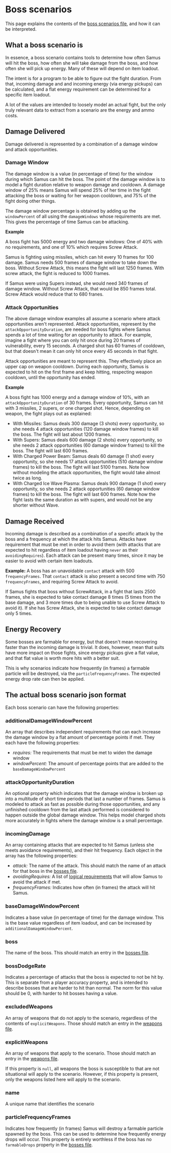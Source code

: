 # Boss scenarios
This page explains the contents of the [boss scenarios file](bosses/scenarios.json), and how it can be interpreted.

## What a boss scenario is
In essence, a boss scenario contains tools to determine how often Samus will hit the boss, how often she will take damage from the boss, and how often she will pick up energy. Many of these will depend on item loadout.

The intent is for a program to be able to figure out the fight duration. From that, incoming damage and and incoming energy (via energy pickups) can be calculated, and a flat energy requirement can be determined for a specific item loadout.

A lot of the values are intended to loosely model an actual fight, but the only truly relevant data to extract from a scenario are the energy and ammo costs.

## Damage Delivered
Damage delivered is represented by a combination of a damage window and attack opportunities.

### Damage Window
The damage window is a value (in percentage of time) for the window during which Samus can hit the boss. The point of the damage window is to model a fight duration relative to weapon damage and cooldown. A damage window of 25% means Samus will spend 25% of her time in the fight attacking the boss or waiting for her weapon cooldown, and 75% of the fight doing other things.

The damage window percentage is obtained by adding up the `windowPercent` of all using the `damageWindows` whose requirements are met. This gives the percentage of time Samus can be attacking.

__Example__

A boss fight has 5000 energy and two damage windows: One of 40% with no requirements, and one of 10% which requires Screw Attack.

Samus is fighting using missiles, which can hit every 10 frames for 100 damage. Samus needs 500 frames of damage window to take down the boss. Without Screw Attack, this means the fight will last 1250 frames. With screw attack, the fight is reduced to 1000 frames.

If Samus were using Supers instead, she would need 340 frames of damage window. Without Screw Attack, that would be 850 frames total. Screw Attack would reduce that to 680 franes.

### Attack Opportunities
The above damage window examples all assume a scenario where attack opportunities aren't represented. Attack opportunities, represent by the `attackOpportunityDuration`, are needed for boss fights where Samus spends a lot of time waiting for an opportunity to attack. For example, imagine a fight where you can only hit once during 20 frames of vulnerability, every 15 seconds. A charged shot has 60 frames of cooldown, but that doesn't mean it can only hit once every 45 seconds in that fight.

Attack opportunities are meant to represent this. They effectively place an upper cap on weapon cooldown. During each opportunity, Samus is expected to hit on the first frame and keep hitting, respecting weapon cooldown, until the opportunity has ended.

__Example__

A boss fight has 1000 energy and a damage window of 10%, with an `attackOpportunityDuration` of 30 frames. Every opportunity, Samus can hit with 3 missiles, 2 supers, or one charged shot. Hence, depending on weapon, the fight plays out as explained:
* With Missiles: Samus deals 300 damage (3 shots) every opportunity, so she needs 4 attack opportunities (120 damage window frames) to kill the boss. The fight will last about 1200 frames.
* With Supers: Samus deals 600 damage (2 shots) every opportunity, so she needs 2 attack opportunities (60 damage window frames) to kill the boss. The fight will last 600 frames.
* With Charged Power Beam: Samus deals 60 damage (1 shot) every opportunity, so she needs 17 attack opportunities (510 damage window frames) to kill the boss. The fight will last 5100 frames. Note how without modeling the attack opportunities, the fight would take almost twice as long.
* With Charged Ice Wave Plasma: Samus deals 900 damage (1 shot) every opportunity, so she needs 2 attack opportunities (60 damage window frames) to kill the boss. The fight will last 600 frames. Note how the fight lasts the same duration as with supers, and would not be any shorter without Wave.

## Damage Received
Incoming damage is described as a combination of a specific attack by the boss and a frequency at which the attack hits Samus. Attacks have requirement that must be met in order to avoid them (with attacks that are expected to hit regardless of item loadout having `never` as their `avoidingRequires`). Each attack can be present many times, since it may be easier to avoid with certain item loadouts.

__Example:__ A boss has an unavoidable `contact` attack with 500 `frequencyFrames`. That `contact` attack is also present a second time with 750 `frequencyFrames`, and requiring Screw Attack to avoid.

If Samus fights that boss without ScrewAttack, in a fight that lasts 2500 frames, she is expected to take contact damage 8 times (5 times from the base damage, and 3 more times due to being unable to use Screw Attack to avoid it). If she has Screw Attack, she is expected to take contact damage only 5 times.

## Energy Recovery
Some bosses are farmable for energy, but that doesn't mean recovering faster than the incoming damage is trivial. It does, however, mean that suits have more impact on those fights, since energy pickups give a flat value, and that flat value is worth more hits with a better suit.

This is why scenarios indicate how frequently (in frames) a farmable particle will be destroyed, via the `particleFrequencyFrames`. The expected energy drop rate can then be applied.

## The actual boss scenario json format
Each boss scenario can have the following properties:

### additionalDamageWindowPercent
An array that describes independent requirements that can each increase the damage window by a flat amount of percentage points if met. They each have the following properties:
* _requires:_ The requirements that must be met to widen the damage window
* _windowPercent:_ The amount of percentage points that are added to the `baseDamageWindowPercent`

### attackOpportunityDuration
An optional property which indicates that the damage window is broken up into a multitude of short time periods that last a number of frames. Samus is modeled to attack as fast as possible during those opportunities, and any unfinished cooldown from the last attack performed is considered to happen outside the global damage window. This helps model charged shots more accurately in fights where the damage window is a small percentage.

### incomingDamage
An array containing attacks that are expected to hit Samus (unless she meets avoidance requirements), and their hit frequency. Each object in the array has the following properties:
* _attack:_ The name of the attack. This should match the name of an attack for that boss in the [bosses file](bosses/main.json).
* _avoidingRequires:_ A list of [logical requirements](../logicalRequirements.md) that will allow Samus to avoid the attack if met.
* _frequencyFrames:_ Indicates how often (in frames) the attack will hit Samus.

### baseDamageWindowPercent
Indicates a base value (in percentage of time) for the damage window. This is the base value regardless of item loadout, and can be increased by `additionalDamageWindowPercent`.

### boss
The name of the boss. This should match an entry in the [bosses file](bosses/main.json).

### bossDodgeRate
Indicates a percentage of attacks that the boss is expected to not be hit by. This is separate from a player accuracy property, and is intended to describe bosses that are harder to hit than normal. The norm for this value should be 0, with harder to hit bosses having a value.

### excludedWeapons
An array of weapons that do not apply to the scenario, regardless of the contents of `explicitWeapons`. Those should match an entry in the [weapons file](../weapons/main.json).

### explicitWeapons
An array of weapons that apply to the scenario. Those should match an entry in the [weapons file](../weapons/main.json).

If this property is `null`, all weapons the boss is susceptible to that are not situational will apply to the scenario. However, if this property is present, only the weapons listed here will apply to the scenario.

### name
A unique name that identifies the scenario

### particleFrequencyFrames
Indicates how frequently (in frames) Samus will destroy a farmable particle spawned by the boss. This can be used to determine how frequently energy drops will occur. This property is entirely worthless if the boss has no `farmableDrops` property in the [bosses file](bosses/main.json).

